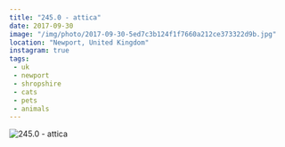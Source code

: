 ```yaml
---
title: "245.0 - attica"
date: 2017-09-30
image: "/img/photo/2017-09-30-5ed7c3b124f1f7660a212ce373322d9b.jpg"
location: "Newport, United Kingdom"
instagram: true
tags:
 - uk
 - newport
 - shropshire
 - cats
 - pets
 - animals
---
```


![245.0 - attica](/img/photo/2017-09-30-5ed7c3b124f1f7660a212ce373322d9b.jpg)
